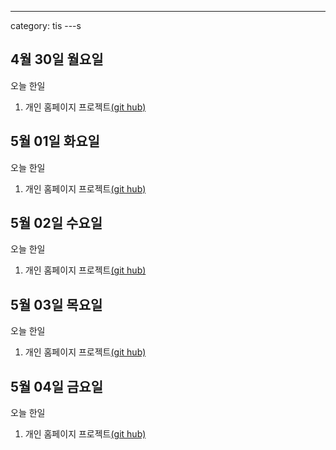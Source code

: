 ---
category: tis
---s
## 4월 30일 월요일

오늘 한일

1. 개인 홈페이지 프로젝트[(git hub)](https://github.com/zooozoo/homepage-project)

## 5월 01일 화요일

오늘 한일

1. 개인 홈페이지 프로젝트[(git hub)](https://github.com/zooozoo/homepage-project)

## 5월 02일 수요일

오늘 한일

1. 개인 홈페이지 프로젝트[(git hub)](https://github.com/zooozoo/homepage-project)

## 5월 03일 목요일

오늘 한일

1. 개인 홈페이지 프로젝트[(git hub)](https://github.com/zooozoo/homepage-project)

## 5월 04일 금요일

오늘 한일

1. 개인 홈페이지 프로젝트[(git hub)](https://github.com/zooozoo/homepage-project)
